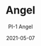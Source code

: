 ---
image_primary: "img/PI+Angel+Art.jpg"
image_secondary: "img/PI+Angel+Interior.jpg"
subtitle: "PI-1 Angel"
tags: 
  - "Wall Coverings"
title: "Angel"
href: "https://www.areaenvironments.com/order/ed-6-east-hennepin-axafw-w3l9w-ewf9t-dtt5r"
designer: "Paz Irarrázaval"
category: "Wall Coverings"
manufacturer: "Area Environments"
slug: "/manufacturers/area-environments/wall-coverings/paz-irarrazaval-angel"
date: "2021-05-07"
---
